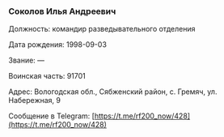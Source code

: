 ### Соколов Илья Андреевич

Должность: командир разведывательного отделения

Дата рождения: 1998-09-03

Звание: —

Воинская часть: 91701

Адрес: Вологодская обл., Сябженский район, с. Гремяч, ул. Набережная, 9

Сообщение в Telegram: [https://t.me/rf200_now/428](https://t.me/rf200_now/428)
